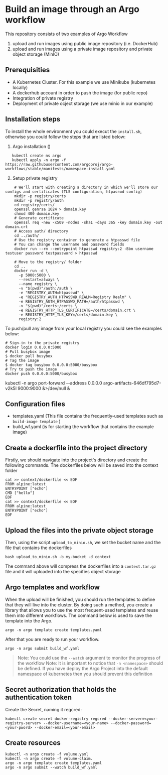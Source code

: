 # Build an image through an Argo workflow
This repository consists of two examples of Argo Workflow
1. upload and run images using public image repository (i.e. DockerHub)
2. upload and run images using a private image repository and private object storage (MinIO) 

## Prerequisities
- A Kubernetes Cluster. For this example we use Minikube (kubernetes locally)
- A dockerhub account in order to push the image (for public repo)
- Integration of private registry
- Deployment of private ocject storage (we use minio in our example) 

## Installation steps
To install the whole environment you could execut the `install.sh`, otherwise you could follow the steps that are listed below:
1. Argo installation ()
```shell
   kubectl create ns argo
   kubectl apply -n argo -f https://raw.githubusercontent.com/argoproj/argo-workflows/stable/manifests/namespace-install.yaml 
```
2. Setup private registry
```shell
    # We'll start with creating a directory in which we'll store our configs and certificates (TLS configuration, htpasswd config)
    mkdir -p registry/certs 
    mkdir -p registry/auth
    cd registry/certs/
    openssl genrsa 1024 > domain.key
    chmod 400 domain.key
    # Generate certificate 
    openssl req -new -x509 -nodes -sha1 -days 365 -key domain.key -out domain.crt
    # Access auth/ directory
    cd ../auth/
    # Use the registry container to generate a htpasswd file
    # You can change the username and password fields
    docker run --rm --entrypoint htpasswd registry:2 -Bbn username testuser password testpassword > htpasswd
    
    # Move to the registry/ folder
    cd ..
    docker run -d \
      -p 5000:5000 \
      --restart=always \
      --name registry \
      -v "$(pwd)"/auth:/auth \
      -e "REGISTRY_AUTH=htpasswd" \
      -e "REGISTRY_AUTH_HTPASSWD_REALM=Registry Realm" \
      -e REGISTRY_AUTH_HTPASSWD_PATH=/auth/htpasswd \
      -v "$(pwd)"/certs:/certs \
      -e REGISTRY_HTTP_TLS_CERTIFICATE=/certs/domain.crt \
      -e REGISTRY_HTTP_TLS_KEY=/certs/domain.key \
      registry:2
```
To push/pull any image from your local registry you could see the examples below:
```shell
# Sign-in to the private registry
docker login 0.0.0.0:5000
# Pull busybox image
$ docker pull busybox
# Tag the image
$ docker tag busybox 0.0.0.0:5000/busybox
# Try to push the image
docker push 0.0.0.0:5000/busybox
```


kubectl -n argo port-forward --address 0.0.0.0 argo-artifacts-646df795d7-v2k5l 9000:9000  &>/dev/null &
## Configuration files 

<!-- There are four files that have to initialize to run the example:
- volume.yaml (It creates a persistent volume used as kaniko build context)
- volume-claim.yaml (The persistent volume used as kaniko build context) -->
- templates.yaml (This file contains the frequently-used templates such as `build-image template` )
- build_wf.yaml  (is for starting the workflow that contains the example image)


## Create a dockerfile into the project directory
Firstly, we should navigate into the project's directory and create the following commands. The dockerfiles below will be saved into the context folder

```shell
cat >> context/dockerfile << EOF
FROM alpine:latest
ENTRYPOINT ["echo"]
CMD ["hello"]
EOF
cat >> context/dockerfile << EOF
FROM alpine:latest
ENTRYPOINT ["echo"]
EOF
```

## Upload the files into the private object storage
Then, using the script `upload_to_minio.sh`, we set the bucket name and the file that contains the dockerfiles
```shell
bash upload_to_minio.sh -b my-bucket -d context
```
The command above will compress the dockerfiles into a `context.tar.gz` file and it will uploaded into the specifies object storage 

## Argo templates and workflow 
When the upload will be finished, you should run the templates to define that they will live into the cluster. By doing such a method, you create a library that allows you to use the most frequent-used templates and reuse them into different workflows. The command below is used to save the template into the Argo.

```shell
argo -n argo template create templates.yaml
```
After that you are ready to run your workflow.
```shell
argo -n argo submit build_wf.yaml
```
> Note: You could use the `--watch` argument to monitor the progress of the workflow
> Note: It is important to notice that `-n <namespace>` should be defined. If you have deploy the Argo Project into the default namespace of kubernetes then you should prevent this definition 


## Secret authorization that holds the authentication token

Create the Secret, naming it regcred:

```shell
kubectl create secret docker-registry regcred --docker-server=<your-registry-server> --docker-username=<your-name> --docker-password=<your-pword> --docker-email=<your-email>
```

## Create resources

```shell
kubectl -n argo create -f volume.yaml
kubectl -n argo create -f volume-claim.
argo -n argo template create templates.yaml
argo -n argo submit --watch build_wf.yaml
```

